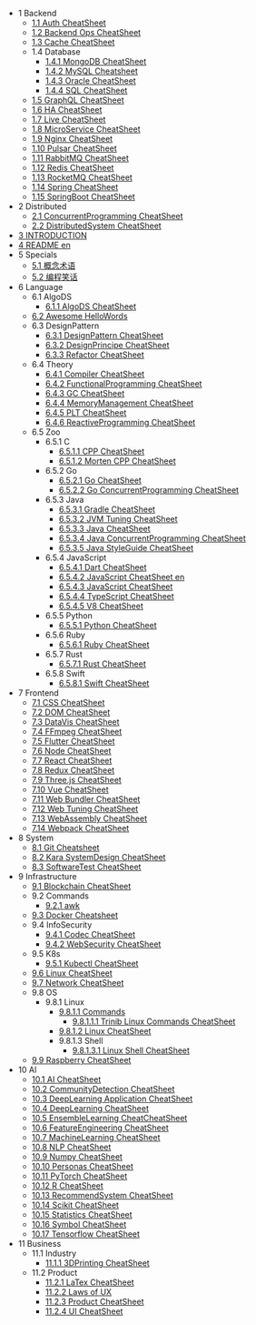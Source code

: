   - 1 Backend
    - [1.1 Auth CheatSheet](/Backend/Auth-CheatSheet.md)
    - [1.2 Backend Ops CheatSheet](/Backend/Backend-Ops-CheatSheet.md)
    - [1.3 Cache CheatSheet](/Backend/Cache-CheatSheet.md)
    - 1.4 Database
      - [1.4.1 MongoDB CheatSheet](/Backend/Database/MongoDB-CheatSheet.md)
      - [1.4.2 MySQL Cheatsheet](/Backend/Database/MySQL-Cheatsheet.md)
      - [1.4.3 Oracle CheatSheet](/Backend/Database/Oracle-CheatSheet.md)
      - [1.4.4 SQL CheatSheet](/Backend/Database/SQL-CheatSheet.md)
    - [1.5 GraphQL CheatSheet](/Backend/GraphQL-CheatSheet.md)
    - [1.6 HA CheatSheet](/Backend/HA-CheatSheet.md)
    - [1.7 Live CheatSheet](/Backend/Live-CheatSheet.md)
    - [1.8 MicroService CheatSheet](/Backend/MicroService-CheatSheet.md)
    - [1.9 Nginx CheatSheet](/Backend/Nginx-CheatSheet.md)
    - [1.10 Pulsar CheatSheet](/Backend/Pulsar-CheatSheet.md)
    - [1.11 RabbitMQ CheatSheet](/Backend/RabbitMQ-CheatSheet.md)
    - [1.12 Redis CheatSheet](/Backend/Redis-CheatSheet.md)
    - [1.13 RocketMQ CheatSheet](/Backend/RocketMQ-CheatSheet.md)
    - [1.14 Spring CheatSheet](/Backend/Spring-CheatSheet.md)
    - [1.15 SpringBoot CheatSheet](/Backend/SpringBoot-CheatSheet.md)
  - 2 Distributed
    - [2.1 ConcurrentProgramming CheatSheet](/Distributed/ConcurrentProgramming-CheatSheet.md)
    - [2.2 DistributedSystem CheatSheet](/Distributed/DistributedSystem-CheatSheet.md)
  - [3 INTRODUCTION](/INTRODUCTION.md)
  - [4 README en](/README-en.md)
  - 5 Specials
    - [5.1 概念术语](/Specials/概念术语.md)
    - [5.2 编程笑话](/Specials/编程笑话.md)
  - 6 Language
    - 6.1 AlgoDS
      - [6.1.1 AlgoDS CheatSheet](/Language/AlgoDS/AlgoDS-CheatSheet.md)
    - [6.2 Awesome HelloWords](/Language/Awesome-HelloWords.md)
    - 6.3 DesignPattern
      - [6.3.1 DesignPattern CheatSheet](/Language/DesignPattern/DesignPattern-CheatSheet.md)
      - [6.3.2 DesignPrincipe CheatSheet](/Language/DesignPattern/DesignPrincipe-CheatSheet.md)
      - [6.3.3 Refactor CheatSheet](/Language/DesignPattern/Refactor-CheatSheet.md)
    - 6.4 Theory
      - [6.4.1 Compiler CheatSheet](/Language/Theory/Compiler-CheatSheet.md)
      - [6.4.2 FunctionalProgramming CheatSheet](/Language/Theory/FunctionalProgramming-CheatSheet.md)
      - [6.4.3 GC CheatSheet](/Language/Theory/GC-CheatSheet.md)
      - [6.4.4 MemoryManagement CheatSheet](/Language/Theory/MemoryManagement-CheatSheet.md)
      - [6.4.5 PLT CheatSheet](/Language/Theory/PLT-CheatSheet.md)
      - [6.4.6 ReactiveProgramming CheatSheet](/Language/Theory/ReactiveProgramming-CheatSheet.md)
    - 6.5 Zoo
      - 6.5.1 C
        - [6.5.1.1 CPP CheatSheet](/Language/Zoo/C/CPP-CheatSheet.md)
        - [6.5.1.2 Morten CPP CheatSheet](/Language/Zoo/C/Morten-CPP-CheatSheet.md)
      - 6.5.2 Go
        - [6.5.2.1 Go CheatSheet](/Language/Zoo/Go/Go-CheatSheet.md)
        - [6.5.2.2 Go ConcurrentProgramming CheatSheet](/Language/Zoo/Go/Go-ConcurrentProgramming-CheatSheet.md)
      - 6.5.3 Java
        - [6.5.3.1 Gradle CheatSheet](/Language/Zoo/Java/Gradle-CheatSheet.md)
        - [6.5.3.2 JVM Tuning CheatSheet](/Language/Zoo/Java/JVM-Tuning-CheatSheet.md)
        - [6.5.3.3 Java CheatSheet](/Language/Zoo/Java/Java-CheatSheet.md)
        - [6.5.3.4 Java ConcurrentProgramming CheatSheet](/Language/Zoo/Java/Java-ConcurrentProgramming-CheatSheet.md)
        - [6.5.3.5 Java StyleGuide CheatSheet](/Language/Zoo/Java/Java-StyleGuide-CheatSheet.md)
      - 6.5.4 JavaScript
        - [6.5.4.1 Dart CheatSheet](/Language/Zoo/JavaScript/Dart-CheatSheet.md)
        - [6.5.4.2 JavaScript CheatSheet en](/Language/Zoo/JavaScript/JavaScript-CheatSheet-en.md)
        - [6.5.4.3 JavaScript CheatSheet](/Language/Zoo/JavaScript/JavaScript-CheatSheet.md)
        - [6.5.4.4 TypeScript CheatSheet](/Language/Zoo/JavaScript/TypeScript-CheatSheet.md)
        - [6.5.4.5 V8 CheatSheet](/Language/Zoo/JavaScript/V8-CheatSheet.md)
      - 6.5.5 Python
        - [6.5.5.1 Python CheatSheet](/Language/Zoo/Python/Python-CheatSheet.md)
      - 6.5.6 Ruby
        - [6.5.6.1 Ruby CheatSheet](/Language/Zoo/Ruby/Ruby-CheatSheet.md)
      - 6.5.7 Rust
        - [6.5.7.1 Rust CheatSheet](/Language/Zoo/Rust/Rust-CheatSheet.md)
      - 6.5.8 Swift
        - [6.5.8.1 Swift CheatSheet](/Language/Zoo/Swift/Swift-CheatSheet.md)
  - 7 Frontend
    - [7.1 CSS CheatSheet](/Frontend/CSS-CheatSheet.md)
    - [7.2 DOM CheatSheet](/Frontend/DOM-CheatSheet.md)
    - [7.3 DataVis CheatSheet](/Frontend/DataVis-CheatSheet.md)
    - [7.4 FFmpeg CheatSheet](/Frontend/FFmpeg-CheatSheet.md)
    - [7.5 Flutter CheatSheet](/Frontend/Flutter-CheatSheet.md)
    - [7.6 Node CheatSheet](/Frontend/Node-CheatSheet.md)
    - [7.7 React CheatSheet](/Frontend/React-CheatSheet.md)
    - [7.8 Redux CheatSheet](/Frontend/Redux-CheatSheet.md)
    - [7.9 Three.js CheatSheet](/Frontend/Three.js-CheatSheet.md)
    - [7.10 Vue CheatSheet](/Frontend/Vue-CheatSheet.md)
    - [7.11 Web Bundler CheatSheet](/Frontend/Web-Bundler-CheatSheet.md)
    - [7.12 Web Tuning CheatSheet](/Frontend/Web-Tuning-CheatSheet.md)
    - [7.13 WebAssembly CheatSheet](/Frontend/WebAssembly-CheatSheet.md)
    - [7.14 Webpack CheatSheet](/Frontend/Webpack-CheatSheet.md)
  - 8 System
    - [8.1 Git Cheatsheet](/System/Git-Cheatsheet.md)
    - [8.2 Kara SystemDesign CheatSheet](/System/Kara-SystemDesign-CheatSheet.md)
    - [8.3 SoftwareTest CheatSheet](/System/SoftwareTest-CheatSheet.md)
  - 9 Infrastructure
    - [9.1 Blockchain CheatSheet](/Infrastructure/Blockchain-CheatSheet.md)
    - 9.2 Commands
      - [9.2.1 awk](/Infrastructure/Commands/awk.md)
    - [9.3 Docker Cheatsheet](/Infrastructure/Docker-Cheatsheet.md)
    - 9.4 InfoSecurity
      - [9.4.1 Codec CheatSheet](/Infrastructure/InfoSecurity/Codec-CheatSheet.md)
      - [9.4.2 WebSecurity CheatSheet](/Infrastructure/InfoSecurity/WebSecurity-CheatSheet.md)
    - 9.5 K8s
      - [9.5.1 Kubectl CheatSheet](/Infrastructure/K8s/Kubectl-CheatSheet.md)
    - [9.6 Linux CheatSheet](/Infrastructure/Linux-CheatSheet.md)
    - [9.7 Network CheatSheet](/Infrastructure/Network-CheatSheet.md)
    - 9.8 OS
      - 9.8.1 Linux
        - [9.8.1.1 Commands](/Infrastructure/OS/Linux/Commands/README.md)
          - [9.8.1.1.1 Trinib Linux Commands CheatSheet](/Infrastructure/OS/Linux/Commands/Trinib-Linux-Commands-CheatSheet.md)
        - [9.8.1.2 Linux CheatSheet](/Infrastructure/OS/Linux/Linux-CheatSheet.md)
        - 9.8.1.3 Shell
          - [9.8.1.3.1 Linux Shell CheatSheet](/Infrastructure/OS/Linux/Shell/Linux-Shell-CheatSheet.md)
    - [9.9 Raspberry CheatSheet](/Infrastructure/Raspberry-CheatSheet.md)
  - 10 AI
    - [10.1 AI CheatSheet](/AI/AI-CheatSheet.md)
    - [10.2 CommunityDetection CheatSheet](/AI/CommunityDetection-CheatSheet.md)
    - [10.3 DeepLearning Application CheatSheet](/AI/DeepLearning-Application-CheatSheet.md)
    - [10.4 DeepLearning CheatSheet](/AI/DeepLearning-CheatSheet.md)
    - [10.5 EnsembleLearning CheatCheatSheet](/AI/EnsembleLearning-CheatCheatSheet.md)
    - [10.6 FeatureEngineering CheatSheet](/AI/FeatureEngineering-CheatSheet.md)
    - [10.7 MachineLearning CheatSheet](/AI/MachineLearning-CheatSheet.md)
    - [10.8 NLP CheatSheet](/AI/NLP-CheatSheet.md)
    - [10.9 Numpy CheatSheet](/AI/Numpy-CheatSheet.md)
    - [10.10 Personas CheatSheet](/AI/Personas-CheatSheet.md)
    - [10.11 PyTorch CheatSheet](/AI/PyTorch-CheatSheet.md)
    - [10.12 R CheatSheet](/AI/R-CheatSheet.md)
    - [10.13 RecommendSystem CheatSheet](/AI/RecommendSystem-CheatSheet.md)
    - [10.14 Scikit CheatSheet](/AI/Scikit-CheatSheet.md)
    - [10.15 Statistics CheatSheet](/AI/Statistics-CheatSheet.md)
    - [10.16 Symbol CheatSheet](/AI/Symbol-CheatSheet.md)
    - [10.17 Tensorflow CheatSheet](/AI/Tensorflow-CheatSheet.md)
  - 11 Business
    - 11.1 Industry
      - [11.1.1 3DPrinting CheatSheet](/Business/Industry/3DPrinting-CheatSheet.md)
    - 11.2 Product
      - [11.2.1 LaTex CheatSheet](/Business/Product/LaTex-CheatSheet.md)
      - [11.2.2 Laws of UX](/Business/Product/Laws-of-UX.md)
      - [11.2.3 Product CheatSheet](/Business/Product/Product-CheatSheet.md)
      - [11.2.4 UI CheatSheet](/Business/Product/UI-CheatSheet.md)